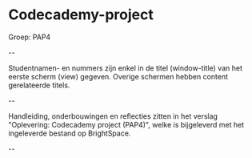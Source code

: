 # Codecademy-project
Groep: PAP4

--

Studentnamen- en nummers zijn enkel in de titel (window-title) van het eerste scherm (view) gegeven. Overige schermen hebben content gerelateerde titels. 



--



Handleiding, onderbouwingen en reflecties zitten in het verslag "Oplevering: Codecademy project (PAP4)", welke is bijgeleverd met het ingeleverde bestand op BrightSpace.




--
